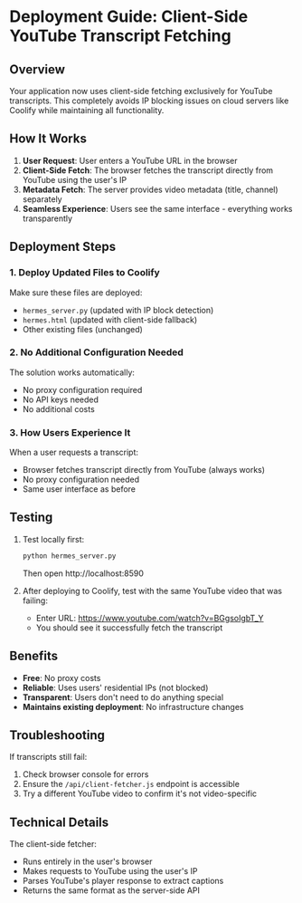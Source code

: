 # Deployment Guide: Client-Side YouTube Transcript Fetching

## Overview

Your application now uses client-side fetching exclusively for YouTube transcripts. This completely avoids IP blocking issues on cloud servers like Coolify while maintaining all functionality.

## How It Works

1. **User Request**: User enters a YouTube URL in the browser
2. **Client-Side Fetch**: The browser fetches the transcript directly from YouTube using the user's IP
3. **Metadata Fetch**: The server provides video metadata (title, channel) separately
4. **Seamless Experience**: Users see the same interface - everything works transparently

## Deployment Steps

### 1. Deploy Updated Files to Coolify

Make sure these files are deployed:
- `hermes_server.py` (updated with IP block detection)
- `hermes.html` (updated with client-side fallback)
- Other existing files (unchanged)

### 2. No Additional Configuration Needed

The solution works automatically:
- No proxy configuration required
- No API keys needed
- No additional costs

### 3. How Users Experience It

When a user requests a transcript:
- Browser fetches transcript directly from YouTube (always works)
- No proxy configuration needed
- Same user interface as before

## Testing

1. Test locally first:
   ```bash
   python hermes_server.py
   ```
   Then open http://localhost:8590

2. After deploying to Coolify, test with the same YouTube video that was failing:
   - Enter URL: https://www.youtube.com/watch?v=BGgsoIgbT_Y
   - You should see it successfully fetch the transcript

## Benefits

- **Free**: No proxy costs
- **Reliable**: Uses users' residential IPs (not blocked)
- **Transparent**: Users don't need to do anything special
- **Maintains existing deployment**: No infrastructure changes

## Troubleshooting

If transcripts still fail:
1. Check browser console for errors
2. Ensure the `/api/client-fetcher.js` endpoint is accessible
3. Try a different YouTube video to confirm it's not video-specific

## Technical Details

The client-side fetcher:
- Runs entirely in the user's browser
- Makes requests to YouTube using the user's IP
- Parses YouTube's player response to extract captions
- Returns the same format as the server-side API